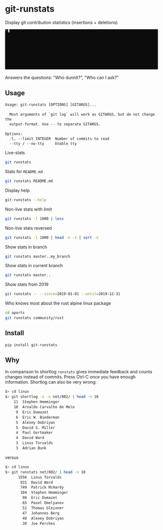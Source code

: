 git-runstats
============

Display git contribution statistics (insertions + deletions)

[![demo](https://raw.githubusercontent.com/adfinis-sygroup/git-runstats/master/runstats_demo.svg)](https://raw.githubusercontent.com/adfinis-sygroup/git-runstats/master/runstats_demo.svg)

Answers the questions: "Who dunnit?", "Who can I ask?"

Usage
-----

```
Usage: git-runstats [OPTIONS] [GITARGS]...

  Most arguments of `git log` will work as GITARGS, but do not change the
  output-format. Use -- to separate GITARGS.

Options:
  -l, --limit INTEGER  Number of commits to read
  --tty / --no-tty     Enable tty
```

Live-stats

```bash
git runstats
```

Stats for `README.md`

```bash
git runstats README.md
```

Display help

```bash
git-runstats --help
```

Non-live stats with limit

```bash
git runstats -l 1000 | less
```

Non-live stats reversed

```bash
git runstats -l 1000 | head -n -1 | sort -n
```

Show stats in branch

```bash
git runstats master..my_branch
```

Show stats in current branch

```bash
git runstats master..
```

Show stats from 2019

```bash
git runstats -- --since=2019-01-01 --until=2019-12-31
```

Who knows most about the rust alpine linux package

```bash
cd aports
git runstats community/rust
```

Install
-------

```bash
pip install git-runstats
```

Why
---

In comparison to shortlog `runstats` gives immediate feedback and counts changes
instead of commits. Press Ctrl-C once you have enough information. Shortlog can
also be very wrong:

```bash
$> cd linux
$> git shortlog -s -n net/802/ | head -n 10
    11  Stephen Hemminger
    10  Arnaldo Carvalho de Melo
     9  Eric Dumazet
     6  Eric W. Biederman
     5  Alexey Dobriyan
     5  David S. Miller
     4  Paul Gortmaker
     4  David Ward
     3  Linus Torvalds
     3  Adrian Bunk
```

versus

```bash
$> cd linux
$> git runstats net/802/ | head -n 10
      1556  Linus Torvalds
       931  David Ward
       749  Patrick McHardy
       104  Stephen Hemminger
        98  Eric Dumazet
        65  Pavel Emelyanov
        51  Thomas Gleixner
        47  Johannes Berg
        40  Alexey Dobriyan
        30  Joe Perches
```
